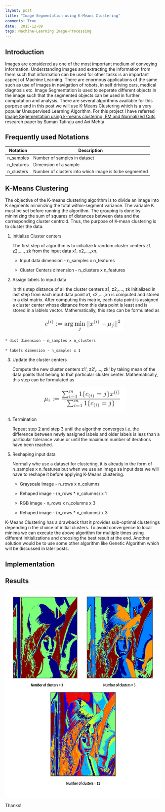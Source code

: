 ```yaml
---
layout: post
title: "Image Segmentation using K-Means Clustering"
comments: True
date:  2015-12-09
tags: Machine-Learning Image-Processing
---
```


## Introduction

Images are considered as one of the most important medium of conveying information. Understanding images and extracting the information from them such that information can be used for other tasks is an important aspect of Machine Learning. There are enormous applications of the same such as use of images in navigation of robots, in self driving cars, medical diagnosis etc. Image Segmentation is used to seperate different objects in the image such that the segmented objects can be used in further computation and analysis. There are several algorithms available for this purpose and in this post we will use K-Means Clustering which is a very popular Unsupervised Learning Algorithm. For this project I have referred [Image Segementation using k-means clustering, EM and Normalized Cuts](http://ares.utcluj.ro/tsg/projetTSG/Theme04/image_segmentation_using_k-means_clustering.pdf) research paper by Suman Tatiraju and Avi Mehta.

## Frequently used Notations

| Notation | Description |
| ------ | ----------- |
| n_samples  | Number of samples in dataset |
| n_features | Dimension of a sample |
| n_clusters | Number of clusters into which image is to be segmented |

## K-Means Clustering

The objective of the K-means clustering algorithm is to divide an image into K segments minimizing the total within-segment variance. The variable K must be set before running the algorithm. The grouping is done by minimizing the sum of squares of distances between data and the corresponding cluster centroid. Thus, the purpose of K-mean clustering is to cluster the data.


1. Initialize Cluster centers

	The first step of algorithm is to initialize k random cluster centers z1, z2,...., zk from the input data x1, x2,....,xn.

	* Input data dimension - n_samples x n_features

	* Cluster Centers dimension - n_clusters x n_features

2. Assign labels to input data

	In this step distance of all the cluster centers z1, z2,...., zk initialized in last step from each input data point x1, x2,....,xn is computed and stored in a dist matrix. After computing this matrix, each data point is assigned a cluster center whose distance from this data point is least and is stored in a lablels vector. Mathematically, this step can be formulated as 

<center><img src="/assets/label.PNG" alt="label" style="width:260px;height:50px;"/></center>

	* dist dimension - n_samples x n_clusters

	* labels dimension - n_samples x 1

3. Update the cluster centers 

	Compute the new cluster centers z1', z2',...., zk' by taking mean of the data points that belong to that particular cluster center. Mathematically, this step can be formulated as

<center><img src="/assets/centroid.PNG" alt="centroid" style="width:275px;height:80px;"/></center>
 
4. Termination

	Repeat step 2 and step 3 until the algorithm converges i.e. the difference between newly assigned labels and older labels is less than a particular tolerance value or until the maximum number of iterations have been reached.

5. Reshaping input data

	Normally whe use a dataset for clustering, it is already in the form of n_samples x n_features but when we use an image sa input data we will have to reshape it before applying K-Means clustering.

	* Grayscale image - n_rows x n_columns

	* Rehaped image - (n_rows * n_columns) x 1


	* RGB image - n_rows x n_columns x 3

	* Rehaped image - (n_rows * n_columns) x 3

K-Means Clustering has a drawback that it provides sub-optimal clusterings depending n the choice of initial clusters. To avoid convergence to local minima we can execute the above algorithm for multiple times using different initializations and choosing the best result at the end. Another solution would be to use some other algorithm like Genetic Algorithm which will be discussed in later posts.


## Implementation

<script src="https://gist.github.com/IshankGulati/5f0dc71a5695c8b2d104.js"></script>

## Results

<center><img src="/assets/kmeans.PNG" alt="Lena Kmeans" style="width:660px;height:670px;"/></center>


Thanks!